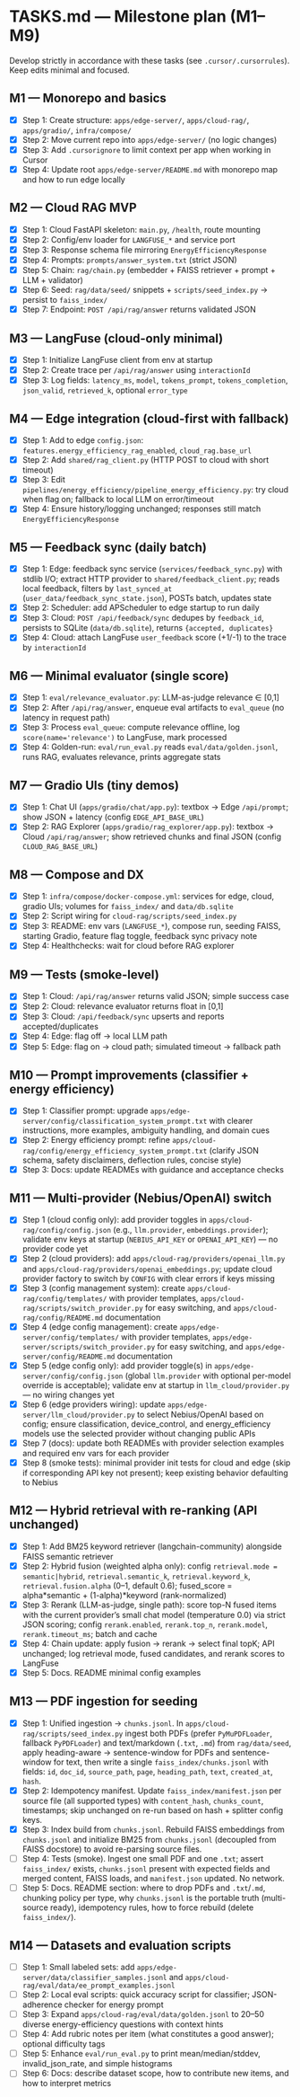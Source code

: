 # TASKS.md — Milestone plan (M1–M9)

Develop strictly in accordance with these tasks (see `.cursor/.cursorrules`). Keep edits minimal and focused.

## M1 — Monorepo and basics
- [X] Step 1: Create structure: `apps/edge-server/`, `apps/cloud-rag/`, `apps/gradio/`, `infra/compose/`
- [X] Step 2: Move current repo into `apps/edge-server/` (no logic changes)
- [X] Step 3: Add `.cursorignore` to limit context per app when working in Cursor
- [X] Step 4: Update root `apps/edge-server/README.md` with monorepo map and how to run edge locally

## M2 — Cloud RAG MVP
- [X] Step 1: Cloud FastAPI skeleton: `main.py`, `/health`, route mounting
- [X] Step 2: Config/env loader for `LANGFUSE_*` and service port
- [X] Step 3: Response schema file mirroring `EnergyEfficiencyResponse`
- [X] Step 4: Prompts: `prompts/answer_system.txt` (strict JSON)
- [X] Step 5: Chain: `rag/chain.py` (embedder + FAISS retriever + prompt + LLM + validator)
- [X] Step 6: Seed: `rag/data/seed/` snippets + `scripts/seed_index.py` → persist to `faiss_index/`
- [X] Step 7: Endpoint: `POST /api/rag/answer` returns validated JSON

## M3 — LangFuse (cloud-only minimal)
- [X] Step 1: Initialize LangFuse client from env at startup
- [X] Step 2: Create trace per `/api/rag/answer` using `interactionId`
- [X] Step 3: Log fields: `latency_ms`, `model`, `tokens_prompt`, `tokens_completion`, `json_valid`, `retrieved_k`, optional `error_type`

## M4 — Edge integration (cloud-first with fallback)
- [X] Step 1: Add to edge `config.json`: `features.energy_efficiency_rag_enabled`, `cloud_rag.base_url`
- [X] Step 2: Add `shared/rag_client.py` (HTTP POST to cloud with short timeout)
- [X] Step 3: Edit `pipelines/energy_efficiency/pipeline_energy_efficiency.py`: try cloud when flag on; fallback to local LLM on error/timeout
- [X] Step 4: Ensure history/logging unchanged; responses still match `EnergyEfficiencyResponse`

## M5 — Feedback sync (daily batch)
- [X] Step 1: Edge: feedback sync service (`services/feedback_sync.py`) with stdlib I/O; extract HTTP provider to `shared/feedback_client.py`; reads local feedback, filters by `last_synced_at` (`user_data/feedback_sync_state.json`), POSTs batch, updates state
- [X] Step 2: Scheduler: add APScheduler to edge startup to run daily
- [X] Step 3: Cloud: `POST /api/feedback/sync` dedupes by `feedback_id`, persists to SQLite (`data/db.sqlite`), returns `{accepted, duplicates}`
- [X] Step 4: Cloud: attach LangFuse `user_feedback` score (+1/-1) to the trace by `interactionId`

## M6 — Minimal evaluator (single score)
- [X] Step 1: `eval/relevance_evaluator.py`: LLM-as-judge relevance ∈ [0,1]
- [X] Step 2: After `/api/rag/answer`, enqueue eval artifacts to `eval_queue` (no latency in request path)
- [X] Step 3: Process `eval_queue`: compute relevance offline, log `score(name='relevance')` to LangFuse, mark processed
- [X] Step 4: Golden-run: `eval/run_eval.py` reads `eval/data/golden.jsonl`, runs RAG, evaluates relevance, prints aggregate stats

## M7 — Gradio UIs (tiny demos)
- [X] Step 1: Chat UI (`apps/gradio/chat/app.py`): textbox → Edge `/api/prompt`; show JSON + latency (config `EDGE_API_BASE_URL`)
- [X] Step 2: RAG Explorer (`apps/gradio/rag_explorer/app.py`): textbox → Cloud `/api/rag/answer`; show retrieved chunks and final JSON (config `CLOUD_RAG_BASE_URL`)

## M8 — Compose and DX
- [X] Step 1: `infra/compose/docker-compose.yml`: services for edge, cloud, gradio UIs; volumes for `faiss_index/` and `data/db.sqlite`
- [X] Step 2: Script wiring for `cloud-rag/scripts/seed_index.py`
- [X] Step 3: README: env vars (`LANGFUSE_*`), compose run, seeding FAISS, starting Gradio, feature flag toggle, feedback sync privacy note
- [X] Step 4: Healthchecks: wait for cloud before RAG explorer

## M9 — Tests (smoke-level)
- [X] Step 1: Cloud: `/api/rag/answer` returns valid JSON; simple success case
- [X] Step 2: Cloud: relevance evaluator returns float in [0,1]
- [X] Step 3: Cloud: `/api/feedback/sync` upserts and reports accepted/duplicates
- [X] Step 4: Edge: flag off → local LLM path
- [X] Step 5: Edge: flag on → cloud path; simulated timeout → fallback path

## M10 — Prompt improvements (classifier + energy efficiency)
- [X] Step 1: Classifier prompt: upgrade `apps/edge-server/config/classification_system_prompt.txt` with clearer instructions, more examples, ambiguity handling, and domain cues
- [X] Step 2: Energy efficiency prompt: refine `apps/cloud-rag/config/energy_efficiency_system_prompt.txt` (clarify JSON schema, safety disclaimers, deflection rules, concise style)
- [X] Step 3: Docs: update READMEs with guidance and acceptance checks

## M11 — Multi-provider (Nebius/OpenAI) switch
- [X] Step 1 (cloud config only): add provider toggles in `apps/cloud-rag/config/config.json` (e.g., `llm.provider`, `embeddings.provider`); validate env keys at startup (`NEBIUS_API_KEY` or `OPENAI_API_KEY`) — no provider code yet
- [X] Step 2 (cloud providers): add `apps/cloud-rag/providers/openai_llm.py` and `apps/cloud-rag/providers/openai_embeddings.py`; update cloud provider factory to switch by `CONFIG` with clear errors if keys missing
- [X] Step 3 (config management system): create `apps/cloud-rag/config/templates/` with provider templates, `apps/cloud-rag/scripts/switch_provider.py` for easy switching, and `apps/cloud-rag/config/README.md` documentation
- [X] Step 4 (edge config management): create `apps/edge-server/config/templates/` with provider templates, `apps/edge-server/scripts/switch_provider.py` for easy switching, and `apps/edge-server/config/README.md` documentation
- [X] Step 5 (edge config only): add provider toggle(s) in `apps/edge-server/config/config.json` (global `llm.provider` with optional per-model override is acceptable); validate env at startup in `llm_cloud/provider.py` — no wiring changes yet
- [X] Step 6 (edge providers wiring): update `apps/edge-server/llm_cloud/provider.py` to select Nebius/OpenAI based on config; ensure classification, device_control, and energy_efficiency models use the selected provider without changing public APIs
- [X] Step 7 (docs): update both READMEs with provider selection examples and required env vars for each provider
- [X] Step 8 (smoke tests): minimal provider init tests for cloud and edge (skip if corresponding API key not present); keep existing behavior defaulting to Nebius

## M12 — Hybrid retrieval with re-ranking (API unchanged)
- [X] Step 1: Add BM25 keyword retriever (langchain-community) alongside FAISS semantic retriever
- [X] Step 2: Hybrid fusion (weighted alpha only): config `retrieval.mode = semantic|hybrid`, `retrieval.semantic_k`, `retrieval.keyword_k`, `retrieval.fusion.alpha` (0–1, default 0.6); fused_score = alpha*semantic + (1-alpha)*keyword (rank-normalized)
- [X] Step 3: Rerank (LLM-as-judge, single path): score top-N fused items with the current provider’s small chat model (temperature 0.0) via strict JSON scoring; config `rerank.enabled`, `rerank.top_n`, `rerank.model`, `rerank.timeout_ms`; batch and cache
- [X] Step 4: Chain update: apply fusion → rerank → select final topK; API unchanged; log retrieval mode, fused candidates, and rerank scores to LangFuse
- [X] Step 5: Docs. README minimal config examples

## M13 — PDF ingestion for seeding
- [X] Step 1: Unified ingestion → `chunks.jsonl`. In `apps/cloud-rag/scripts/seed_index.py` ingest both PDFs (prefer `PyMuPDFLoader`, fallback `PyPDFLoader`) and text/markdown (`.txt`, `.md`) from `rag/data/seed`, apply heading-aware → sentence-window for PDFs and sentence-window for text, then write a single `faiss_index/chunks.jsonl` with fields: `id`, `doc_id`, `source_path`, `page`, `heading_path`, `text`, `created_at`, `hash`.
- [X] Step 2: Idempotency manifest. Update `faiss_index/manifest.json` per source file (all supported types) with `content_hash`, `chunks_count`, timestamps; skip unchanged on re-run based on hash + splitter config keys.
- [X] Step 3: Index build from `chunks.jsonl`. Rebuild FAISS embeddings from `chunks.jsonl` and initialize BM25 from `chunks.jsonl` (decoupled from FAISS docstore) to avoid re-parsing source files.
- [ ] Step 4: Tests (smoke). Ingest one small PDF and one `.txt`; assert `faiss_index/` exists, `chunks.jsonl` present with expected fields and merged content, FAISS loads, and `manifest.json` updated. No network.
- [ ] Step 5: Docs. README section: where to drop PDFs and `.txt`/`.md`, chunking policy per type, why `chunks.jsonl` is the portable truth (multi-source ready), idempotency rules, how to force rebuild (delete `faiss_index/`).

## M14 — Datasets and evaluation scripts
- [ ] Step 1: Small labeled sets: add `apps/edge-server/data/classifier_samples.jsonl` and `apps/cloud-rag/eval/data/ee_prompt_examples.jsonl`
- [ ] Step 2: Local eval scripts: quick accuracy script for classifier; JSON-adherence checker for energy prompt
- [ ] Step 3: Expand `apps/cloud-rag/eval/data/golden.jsonl` to 20–50 diverse energy-efficiency questions with context hints
- [ ] Step 4: Add rubric notes per item (what constitutes a good answer); optional difficulty tags
- [ ] Step 5: Enhance `eval/run_eval.py` to print mean/median/stddev, invalid_json_rate, and simple histograms
- [ ] Step 6: Docs: describe dataset scope, how to contribute new items, and how to interpret metrics
